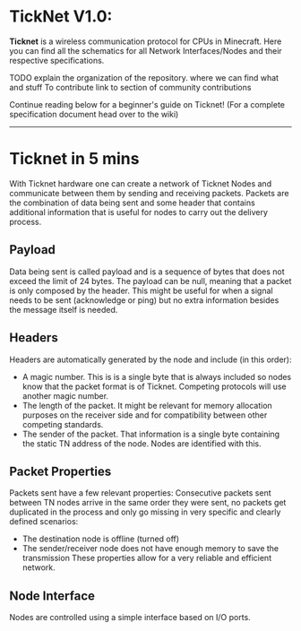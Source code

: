 # TickNet V1.0:

**Ticknet** is a wireless communication protocol for CPUs in Minecraft. Here you can find all the schematics for all Network Interfaces/Nodes and their respective specifications. 

TODO explain the organization of the repository. where we can find what and stuff
To contribute link to section of community contributions

Continue reading below for a beginner's guide on Ticknet!
(For a complete specification document head over to the wiki)

---
# Ticknet in 5 mins
With Ticknet hardware one can create a network of Ticknet Nodes and communicate between them by sending and receiving packets. Packets are the combination of data being sent and some header that contains additional information that is useful for nodes to carry out the delivery process. 
## Payload
Data being sent is called payload and is a sequence of bytes that does not exceed the limit of 24 bytes. The payload can be null, meaning that a packet is only composed by the header. This might be useful for when a signal needs to be sent (acknowledge or ping) but no extra information besides the message itself is needed.
## Headers
Headers are automatically generated by the node and include (in this order): 
- A magic number. This is is a single byte that is always included so nodes know that the packet format is of Ticknet. Competing protocols will use another magic number.
- The length of the packet. It might be relevant for memory allocation purposes on the receiver side and for compatibility between other competing standards.
- The sender of the packet. That information is a single byte containing the static TN address of the node. Nodes are identified with this.
## Packet Properties
Packets sent have a few relevant properties: Consecutive packets sent between TN nodes arrive in the same order they were sent, no packets get duplicated in the process and only go missing in very specific and clearly defined scenarios:
-  The destination node is offline (turned off)
- The sender/receiver node does not have enough memory to save the transmission
These properties allow for a very reliable and efficient network.

## Node Interface
Nodes are controlled using a simple interface based on I/O ports. 
